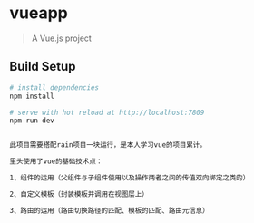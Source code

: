 # vueapp

> A Vue.js project

## Build Setup

``` bash
# install dependencies
npm install

# serve with hot reload at http://localhost:7809
npm run dev


此项目需要搭配rain项目一块运行，是本人学习vue的项目累计。

里头使用了vue的基础技术点：

1、组件的运用（父组件与子组件使用以及操作两者之间的传值双向绑定之类的）

2、自定义模板（封装模板并调用在视图层上）

3、路由的运用（路由切换路径的匹配、模板的匹配、路由元信息）
